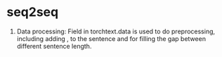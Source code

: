 # seq2seq

1. Data processing: Field in torchtext.data is used to do preprocessing, including adding <SOS>, <EOS> to the sentence and <pad> for filling the gap between different sentence length.
